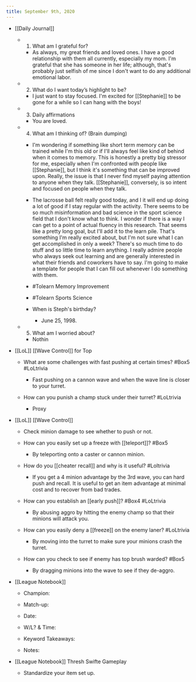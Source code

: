 ```yaml
---
title: September 9th, 2020
---
```


- [[Daily Journal]]
	 - 1. What am I grateful for?
		 - As always, my great friends and loved ones. I have a good relationship with them all currently, especially my mom. I'm grateful that she has someone in her life; although, that's probably just selfish of me since I don't want to do any additional emotional labor. 

	 - 2. What do I want today’s highlight to be?
		 - I just want to stay focused. I'm excited for [[Stephanie]] to be gone for a while so I can hang with the boys! 

	 - 3. Daily affirmations
		 - You are loved. 

	 - 4. What am I thinking of? (Brain dumping)
		 - I'm wondering if something like short term memory can be trained while I'm this old or if I'll always feel like kind of behind when it comes to memory. This is honestly a pretty big stressor for me, especially when I'm confronted with people like [[Stephanie]], but I think it's something that can be improved upon. Really, the issue is that I never find myself paying attention to anyone when they talk. [[Stephanie]], conversely, is so intent and focused on people when they talk. 

		 - The lacrosse ball felt really good today, and I it will end up doing a lot of good if I stay regular with the activity. There seems to be so much misinformation and bad science in the sport science field that I don't know what to think. I wonder if there is a way I can get to a point of actual fluency in this research. That seems like a pretty long goal, but I'll add it to the learn pile. That's something I'm really excited about, but I'm not sure what I can get accomplished in only a week? There's so much time to do stuff and so little time to learn anything. I really admire people who always seek out learning and are generally interested in what their friends and coworkers have to say. I'm going to make a template for people that I can fill out whenever I do something with them. 

		 - #Tolearn Memory Improvement

		 - #Tolearn Sports Science

		 - When is Steph's birthday? 
			 - June 25, 1998.

	 - 5. What am I worried about?
		 - Nothin

- [[LoL]] [[Wave Control]] for Top
	 - What are some challenges with fast pushing at certain times? #Box5 #LoLtrivia
		 - Fast pushing on a cannon wave and when the wave line is closer to your turret.

	 - How can you punish a champ stuck under their turret? #LoLtrivia
		 - Proxy

- [[LoL]] [[Wave Control]]
	 - Check minion damage to see whether to push or not.

	 - How can you easily set up a freeze with [[teleport]]? #Box5
		 - By teleporting onto a caster or cannon minion.

	 - How do you [[cheater recall]] and why is it useful?  #Loltrivia
		 - If you get a 4 minion advantage by the 3rd wave, you can hard push and recall. It is useful to get an item advantage at minimal cost and to recover from bad trades.

	 - How can you establish an [[early push]]? #Box4 #LoLtrivia
		 - By abusing aggro by hitting the enemy champ so that their minions will attack you.

	 - How can you easily deny a [[freeze]] on the enemy laner? #LoLtrivia
		 - By moving into the turret to make sure your minions crash the turret.

	 - How can you check to see if enemy has top brush warded? #Box5
		 - By dragging minions into the wave to see if they de-aggro.

- [[League Notebook]]
	 - Champion: 

	 - Match-up:

	 - Date:

	 - W/L? & Time:

	 - Keyword Takeaways:

	 - Notes:

- [[League Notebook]] Thresh Swifte Gameplay
	 - Standardize your item set up. 
